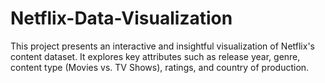 # Netflix-Data-Visualization
This project presents an interactive and insightful visualization of Netflix's content dataset. It explores key attributes such as release year, genre, content type (Movies vs. TV Shows), ratings, and country of production. 
